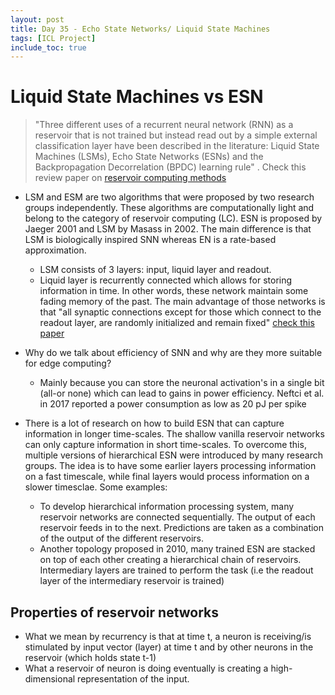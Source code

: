 ```yaml
---
layout: post
title: Day 35 - Echo State Networks/ Liquid State Machines
tags: [ICL Project]
include_toc: true
---
```


# Liquid State Machines vs ESN
> "Three different uses of a recurrent neural network (RNN) as a reservoir that is not trained but instead read out 
> by a simple external classification layer have been described in the literature: Liquid State Machines (LSMs), 
> Echo State Networks (ESNs) and the Backpropagation Decorrelation (BPDC) learning rule" . Check this review paper on 
> [reservoir 
> computing methods](https://www.sciencedirect.com/science/article/pii/S089360800700038X)


- LSM and ESM are two algorithms that were proposed by two research groups independently. These algorithms are 
  computationally 
  light 
 and belong to the category of reservoir computing (LC). ESN is proposed by Jaeger 2001 and LSM by 
  Masass in 2002. The main difference is that LSM is biologically inspired SNN  whereas EN is a rate-based 
  approximation.
  - LSM consists of 3 layers: input, liquid layer and readout.
  - Liquid layer is recurrently connected which allows for storing information in time. In other words, these 
    network maintain some fading memory of the past. The main 
    advantage of those 
    networks is that "all synaptic connections except for those which connect to the readout layer, are randomly 
    initialized and remain fixed" [check this paper](https://www.frontiersin.org/articles/10.3389/fnins.2019.00686/full)


- Why do we talk about efficiency of SNN and why are they more suitable for edge computing?
  - Mainly because you can store the neuronal  activation's in a single bit (all-or none) which can lead to gains 
    in power 
    efficiency. Neftci et al. in 2017 reported a power consumption as low as 20 pJ per spike 


- There is a lot of research on how to build ESN that can capture information in longer time-scales. The shallow 
  vanilla reservoir networks can only capture information in short time-scales. To overcome this, multiple versions 
  of hierarchical ESN were introduced by many research groups. The idea is to have some earlier layers processing 
  information on a fast timescale, while final layers would process information on a slower timesclae. Some examples:
  - To develop hierarchical information processing system, many reservoir networks are connected sequentially. The 
    output of each reservoir feeds in to the next. Predictions are taken as a combination of the output of the 
    different reservoirs.
  - Another topology proposed in 2010, many trained ESN are stacked on top of each other creating a hierarchical 
    chain of reservoirs. Intermediary layers are trained to perform the task (i.e the readout layer of the 
    intermediary reservoir is trained)

## Properties of reservoir networks
- What we mean by recurrency is that at time t, a neuron is receiving/is stimulated by input vector (layer) at 
  time t 
  and by 
  other neurons in the reservoir (which holds state t-1)
- What a reservoir of neuron is doing eventually is creating a high-dimensional representation of the input.
